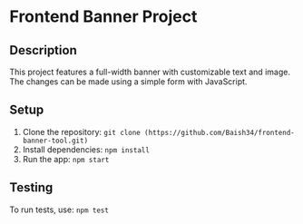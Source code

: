 # Frontend Banner Project

## Description
This project features a full-width banner with customizable text and image. The changes can be made using a simple form with JavaScript.

## Setup
1. Clone the repository: `git clone (https://github.com/Baish34/frontend-banner-tool.git)`
2. Install dependencies: `npm install`
3. Run the app: `npm start`

## Testing
To run tests, use: `npm test`

